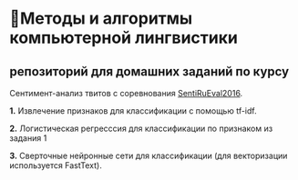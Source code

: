 # 🔎Методы и алгоритмы компьютерной лингвистики
## репозиторий для домашних заданий по курсу

Сентимент-анализ твитов с соревнования [SentiRuEval2016](https://github.com/IlyaGusev/SentiRuEval-2016).

**1.** Извлечение признаков для классификации с помощью tf-idf.

**2.** Логистическая регресссия для классификации по признаком из задания 1

**3.** Сверточные нейронные сети для классификации (для векторизации используется FastText).
